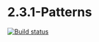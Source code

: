 # 2.3.1-Patterns
[![Build status](https://ci.appveyor.com/api/projects/status/js1g4nwhwsf9jftr?svg=true)](https://ci.appveyor.com/project/YuriKopshev/2-3-1-patterns)
